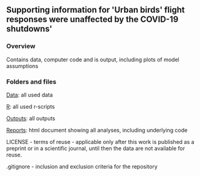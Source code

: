 ## Supporting information for 'Urban birds' flight responses were unaffected by the COVID-19 shutdowns'

### **Overview**

Contains data, computer code and is output, including plots of model assumptions

### **Folders and files**

[Data](Data/): all used data

[R](R/): all used r-scripts

[Outputs](Output/): all outputs 

[Reports](Reports/): html document showing all analyses, including underlying code


LICENSE - terms of reuse - applicable only after this work is published as a preprint or in a scientific journal, until then the data are not available for reuse.

.gitignore - inclusion and exclusion criteria for the repository